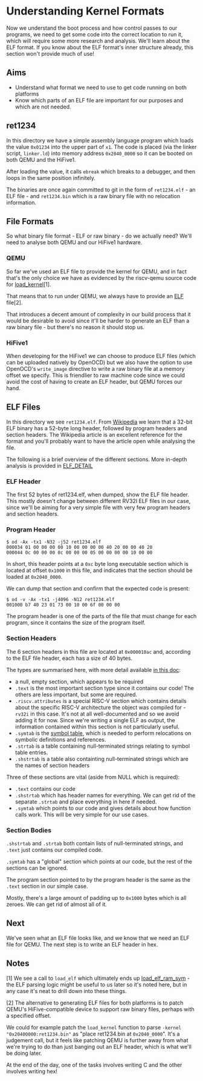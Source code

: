 # Understanding Kernel Formats

Now we understand the boot process and how control passes to our programs, we need to get some code into the correct location to run it, which will require some more research and analysis. We'll learn about the ELF format. If you know about the ELF format's inner structure already, this section won't provide much of use!

## Aims

- Understand what format we need to use to get code running on both platforms
- Know which parts of an ELF file are important for our purposes and which are not needed.

## ret1234

In this directory we have a simple assembly language program which loads the value `0x01234` into the upper part of `x1`. The code is placed (via the linker script, `linker.ld`) into memory address `0x2040_0000` so it can be booted on both QEMU and the HiFive1.

After loading the value, it calls `ebreak` which breaks to a debugger, and then loops in the same position infinitely.

The binaries are once again committed to git in the form of `ret1234.elf` - an ELF file - and `ret1234.bin` which is a raw binary file with no relocation information.

## File Formats

So what binary file format - ELF or raw binary - do we actually need? We'll need to analyse both QEMU and our HiFive1 hardware.

### QEMU

So far we've used an ELF file to provide the kernel for QEMU, and in fact that's the only choice we have as evidenced by the riscv-qemu source code for [load\_kernel](https://github.com/riscv/riscv-qemu/blob/32a1a94dd324d33578dca1dc96d7896a0244d768/hw/riscv/sifive_e.c#L77-L88)[1].

That means that to run under QEMU, we always have to provide an [ELF](https://en.wikipedia.org/wiki/Executable_and_Linkable_Format) file[2].

That introduces a decent amount of complexity in our build process that it would be desirable to avoid since it'll be harder to generate an ELF than a raw binary file - but there's no reason it should stop us.

### HiFive1

When developing for the HiFive1 we can choose to produce ELF files (which can be uploaded natively by OpenOCD) but we also have the option to use OpenOCD's `write_image` directive to write a raw binary file at a memory offset we specify. This is friendlier to raw machine code since we could avoid the cost of having to create an ELF header, but QEMU forces our hand.

## ELF Files

In this directory we see `ret1234.elf`. From [Wikipedia](https://en.wikipedia.org/wiki/Executable_and_Linkable_Format#File_header) we learn that a 32-bit ELF binary has a 52-byte long header, followed by program headers and section headers. The Wikipedia article is an excellent reference for the format and you'll probably want to have the article open while analysing the file.

The following is a brief overview of the different sections. More in-depth analysis is provided in [ELF\_DETAIL](./ELF_DETAIL.md)

### ELF Header

The first 52 bytes of ret1234.elf, when dumped, show the ELF file header. This mostly doesn't change between different RV32I ELF files in our case, since we'll be aiming for a very simple file with very few program headers and section headers.

### Program Header

```text
$ od -Ax -tx1 -N32 -j52 ret1234.elf
000034 01 00 00 00 00 10 00 00 00 00 40 20 00 00 40 20
000044 0c 00 00 00 0c 00 00 00 05 00 00 00 00 10 00 00
```

In short, this header points at a `0xc` byte long executable section which is located at offset `0x1000` in this file, and indicates that the section should be loaded at `0x2040_0000`.

We can dump that section and confirm that the expected code is present:

```text
$ od -v -Ax -tx1 -j4096 -N12 ret1234.elf
001000 b7 40 23 01 73 00 10 00 6f 00 00 00
```

The program header is one of the parts of the file that must change for each program, since it contains the size of the program itself.

### Section Headers

The 6 section headers in this file are located at `0x000010ac` and, according to the ELF file header, each has a size of 40 bytes.

The types are summarised here, with more detail available [in this doc](https://docs.oracle.com/cd/E23824_01/html/819-0690/chapter7-1.html#scrolltoc):

- a null, empty section, which appears to be required
- `.text` is the most important section type since it contains our code! The others are less important, but some are required.
- `.riscv.attributes` is a special RISC-V section which contains details about the specific RISC-V architecture the object was compiled for - `rv32i` in this case. It's not at all well-documented and so we avoid adding it for now. Since we're writing a single ELF as output, the information contained within this section is not particularly useful.
- `.symtab` is the [symbol table](https://docs.oracle.com/cd/E23824_01/html/819-0690/chapter6-79797.html#scrolltoc), which is needed to perform relocations on symbolic definitions and references.
- `.strtab` is a table containing null-terminated strings relating to symbol table entries.
- `.shstrtab` is a table also containting null-terminated strings which are the names of section headers

Three of these sections are vital (aside from NULL which is required):

- `.text` contains our code
- `.shstrtab` which has header names for everything. We can get rid of the separate `.strtab` and place everything in here if needed.
- `.symtab` which points to our code and gives details about how function calls work. This will be very simple for our use cases.

### Section Bodies

`.shstrtab` and `.strtab` both contain lists of null-terminated strings, and `.text` just contains our compiled code.

`.symtab` has a "global" section which points at our code, but the rest of the sections can be ignored.

The program section pointed to by the program header is the same as the `.text` section in our simple case.

Mostly, there's a large amount of padding up to `0x1000` bytes which is all zeroes. We can get rid of almost all of it.

## Next

We've seen what an ELF file looks like, and we know that we need an ELF file for QEMU. The next step is to write an ELF header in hex.

## Notes

[1] We see a call to `load_elf` which ultimately ends up [load\_elf\_ram\_sym](https://github.com/riscv/riscv-qemu/blob/32a1a94dd324d33578dca1dc96d7896a0244d768/hw/core/loader.c#L461) - the ELF parsing logic might be useful to us later so it's noted here, but in any case it's neat to drill down into these things.

[2] The alternative to generating ELF files for both platforms is to patch QEMU's HiFive-compatible device to support raw binary files, perhaps with a specified offset.

We could for example patch the `load_kernel` function to parse `-kernel "0x20400000:ret1234.bin"` as "place ret1234.bin at `0x2040_0000`". It's a judgement call, but it feels like patching QEMU is further away from what we're trying to do than just banging out an ELF header, which is what we'll be doing later.

At the end of the day, one of the tasks involves writing C and the other involves writing hex!
